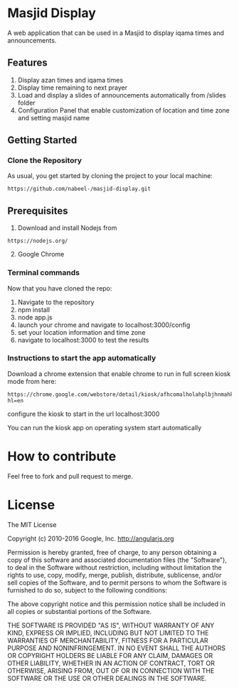 # Masjid Display

A web application that can be used in a Masjid to display iqama times and announcements.

## Features
1. Display azan times and iqama times
2. Display time remaining to next prayer
3. Load and display a slides of announcements automatically from /slides folder
4. Configuration Panel that enable customization of location  and time zone and setting masjid name


## Getting Started

### Clone the Repository

As usual, you get started by cloning the project to your local machine:

```
https://github.com/nabeel-/masjid-display.git
```

## Prerequisites
1. Download and install Nodejs from
```
https://nodejs.org/
```
2. Google Chrome

### Terminal commands

Now that you have cloned the repo:

1. Navigate to the repository
2. npm install
2. node app.js
3. launch your chrome and navigate to localhost:3000/config
3. set your location information and time zone
4. navigate to localhost:3000 to test the results

### Instructions to start the app automatically
Download a chrome extension that enable chrome to run in full screen kiosk mode from here:
```
https://chrome.google.com/webstore/detail/kiosk/afhcomalholahplbjhnmahkoekoijban?hl=en
```
configure the kiosk to start in the url localhost:3000

You can run the kiosk app on operating system start automatically

# How to contribute
Feel free to fork and pull request to merge.

# License
The MIT License

Copyright (c) 2010-2016 Google, Inc. http://angularjs.org

Permission is hereby granted, free of charge, to any person obtaining a copy
of this software and associated documentation files (the "Software"), to deal
in the Software without restriction, including without limitation the rights
to use, copy, modify, merge, publish, distribute, sublicense, and/or sell
copies of the Software, and to permit persons to whom the Software is
furnished to do so, subject to the following conditions:

The above copyright notice and this permission notice shall be included in
all copies or substantial portions of the Software.

THE SOFTWARE IS PROVIDED "AS IS", WITHOUT WARRANTY OF ANY KIND, EXPRESS OR
IMPLIED, INCLUDING BUT NOT LIMITED TO THE WARRANTIES OF MERCHANTABILITY,
FITNESS FOR A PARTICULAR PURPOSE AND NONINFRINGEMENT. IN NO EVENT SHALL THE
AUTHORS OR COPYRIGHT HOLDERS BE LIABLE FOR ANY CLAIM, DAMAGES OR OTHER
LIABILITY, WHETHER IN AN ACTION OF CONTRACT, TORT OR OTHERWISE, ARISING FROM,
OUT OF OR IN CONNECTION WITH THE SOFTWARE OR THE USE OR OTHER DEALINGS IN
THE SOFTWARE.

